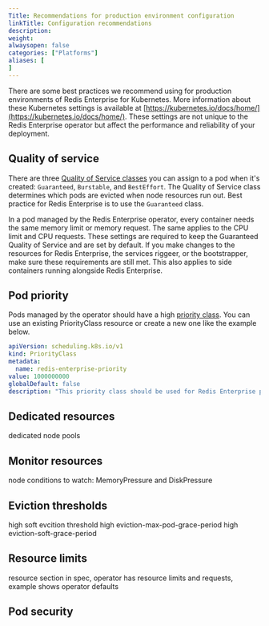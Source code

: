 ```yaml
---
Title: Recommendations for production environment configuration
linkTitle: Configuration recommendations
description: 
weight: 
alwaysopen: false
categories: ["Platforms"]
aliases: [
]  
---
```


There are some best practices we recommend using for production environments of Redis Enterprise for Kubernetes. More information about these Kubernetes settings is available at [https://kubernetes.io/docs/home/](https://kubernetes.io/docs/home/). These settings are not unique to the Redis Enterprise operator but affect the performance and reliability of your deployment.

## Quality of service

There are three [Quality of Service classes](https://kubernetes.io/docs/tasks/configure-pod-container/quality-service-pod/) you can assign to a pod when it's created: `Guaranteed`, `Burstable`, and `BestEffort`. The Quality of Service class determines which pods are evicted when node resources run out. Best practice for Redis Enterprise is to use the `Guaranteed` class.

In a pod managed by the Redis Enterprise operator, every container needs the same memory limit or memory request. The same applies to the CPU limit and CPU requests. These settings are required to keep the Guaranteed Quality of Service and are set by default. If you make changes to the resources for Redis Enterprise, the services riggeer, or the bootstrapper, make sure these requirements are still met. This also applies to side containers running alongside Redis Enterprise.

## Pod priority

Pods managed by the operator should have a high [priority class](https://kubernetes.io/docs/concepts/scheduling-eviction/pod-priority-preemption/). You can use an existing PriorityClass resource or create a new one like the example below.

```yaml
apiVersion: scheduling.k8s.io/v1
kind: PriorityClass
metadata:
  name: redis-enterprise-priority
value: 1000000000
globalDefault: false
description: "This priority class should be used for Redis Enterprise pods only."
```

## Dedicated resources

dedicated node pools

## Monitor resources

node conditions to watch: MemoryPressure and DiskPressure

## Eviction thresholds

high soft evcition threshold
high eviction-max-pod-grace-period
high eviction-soft-grace-period

## Resource limits

resource section in spec, operator has resource limits and requests, 
example shows operator defaults


## Pod security

